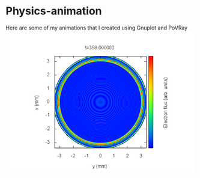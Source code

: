 # Physics-animation
Here are some of my animations that I created using Gnuplot and PoVRay
![flux](fluxsp.gif)
